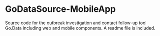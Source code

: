 # GoDataSource-MobileApp
 Source code for the outbreak investigation and contact follow-up tool Go.Data including web and mobile components. A readme file is included.
